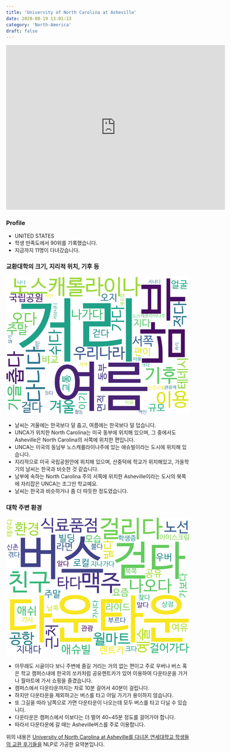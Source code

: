 ```yaml
---
title: 'University of North Carolina at Asheville'
date: 2020-08-19 13:01:13
category: 'North-America'
draft: false
---
```


<iframe
width="600"
height="450"
frameborder="0" style="border:0"
src="https://www.google.com/maps/embed/v1/place?key=AIzaSyC9e1AME-pVmWC4hBpFdu5S4dKzyepa3HQ&q=University+of+North+Carolina+at+Asheville&center=35.6304783,-82.5510469&zoom=14" allowfullscreen>
</iframe>

### Profile

* UNITED STATES
* 학생 만족도에서 90위를 기록했습니다.
* 지금까지 11명이 다녀갔습니다. 

### 교환대학의 크기, 지리적 위치, 기후 등

![gen_info-WordCloud](../univ_wordclouds_okt/gen_info/US000222_gen_info_okt.png)

* 날씨는 겨울에는 한국보다 덜 춥고, 여름에는 한국보다 덜 덥습니다.
* UNCA가 위치한 North Carolina는 미국 동부에 위치해 있으며, 그 중에서도 Asheville은 North Carolina의 서쪽에 위치한 편입니다.
* UNCA는 미국의 동남부 노스캐롤라이나주에 있는 애슈빌이라는 도시에 위치해 있습니다.
* 지리적으로 미국 국립공원안에 위치해 있으며, 산중턱에 학교가 위치해있고, 가을학기의 날씨는 한국과 비슷한 것 같습니다.
* 남부에 속하는 North Carolina 주의 서쪽에 위치한 Asheville이라는 도시의 북쪽에 자리잡은 UNCA는 조그만 학교예요.
* 날씨는 한국과 비슷하거나 좀 더 따듯한 정도였습니다.


### 대학 주변 환경

![env_info-WordCloud](../univ_wordclouds_okt/env_info/US000222_env_info_okt.png)

* 아무래도 시골이다 보니 주변에 즐길 거리는 거의 없는 편이고 주로 우버나 버스 혹은 학교 캠퍼스내에 한국의 쏘카처럼 공유렌트카가 있어 이용하여 다운타운을 가거나 월마트에 가서 쇼핑을 즐겼습니다.
* 캠퍼스에서 다운타운까지는 차로 10분 걸어서 40분이 걸립니다.
* 하지만 다운타운을 제외하고는 버스를 타고 어딜 가기가 용이하지 않습니다.
* 또 그길을 따라 남쪽으로 가면 다운타운이 나오는데 모두 버스를 타고 다닐 수 있습니다.
* 다운타운은 캠퍼스에서 이보다는 더 멀어 40~45분 정도를 걸어가야 합니다.
* 따라서 다운타운에 갈 때는 Asheville버스를 주로 이용합니다.


위의 내용은 [University of North Carolina at Asheville를 다녀온 연세대학교 학생들의 교환 후기들을](http://oia.yonsei.ac.kr/partner/expReport.asp?ucode=US000222&bgbn=A) NLP로 가공한 요약본입니다. 
